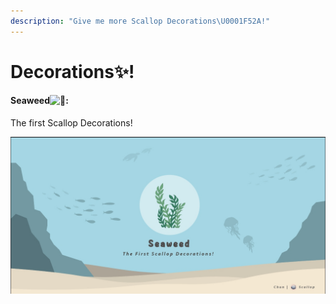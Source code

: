 ```yaml
---
description: "Give me more Scallop Decorations\U0001F52A!"
---
```


# Decorations✨!

####  Seaweed![:seedling:](https://discord.com/assets/38002403475def186f4b7ac64cc9d04f.svg):

The first Scallop Decorations!

![](../.gitbook/assets/seaweed.jpeg)



